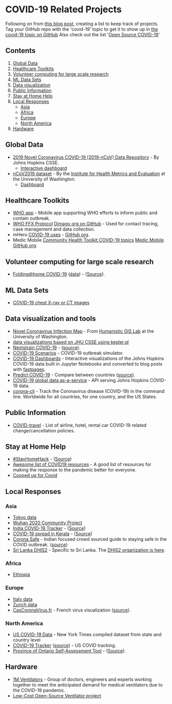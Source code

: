 <!--lint disable awesome-badge awesome-git-repo-age awesome-github-->

# COVID-19 Related Projects

Following on from [this blog post](https://github.blog/2020-03-23-open-collaboration-on-covid-19/), creating a list to keep track of projects. Tag your GitHub repo with the 'covid-19' topic to get it to show up in [the covid-19 topic on GitHub](https://github.com/topics/covid-19)  Also check out the list '[Open Source COVID-19](https://github.com/WeileiZeng/Open-Source-COVID-19)'

## Contents

1. [Global Data](#global-data)
2. [Healthcare Toolkits](#healthcare-toolkits)
3. [Volunteer computing for large scale research](#volunteer-computing-for-large-scale-research)
4. [ML Data Sets](#ml-data-sets)
5. [Data visualization](#data-visualization)
6. [Public Information](#public-information)
7. [Stay at Home Help](#stay-at-home-help)
8. [Local Responses](#local-responses)
   - [Asia](#asia)
   - [Africa](#africa)
   - [Europe](#europe)
   - [North America](#north-america)
9. [Hardware](#hardware)

## Global Data

- [2019 Novel Coronavirus COVID-19 (2019-nCoV) Data Repository](https://github.com/CSSEGISandData/COVID-19) - By Johns Hopkins CSSE.
  - [Interactive dashboard](https://www.arcgis.com/apps/opsdashboard/index.html#/bda7594740fd40299423467b48e9ecf6)
- [nCoV2019 dataset](https://github.com/beoutbreakprepared/nCoV2019) - By the [Institute for Health Metrics and Evaluation](http://www.healthdata.org/) at the University of Washington.
  - [Dashboard](https://healthmap.org/covid-19/)

## Healthcare Toolkits

- [WHO app](https://github.com/WorldHealthOrganization/app) - Mobile app supporting WHO efforts to inform public and contain outbreak.
- [WHO FFX Protocol](https://confluence.dimagi.com/display/commcarepublic/COVID-19+Template+App%3A+WHO+FFX+Protocol) [Dimago org on GitHub](https://github.com/dimagi) - Used for contact tracing, case management and data collection.
- mHero
[COVID-19 uses](https://www.mhero.org/news/three-early-digital-health-covid-19-response-success-stories) - [GitHub org](https://github.com/iHRIS).
- Medic Mobile
[Community Health Toolkit COVID-19 topics](https://forum.communityhealthtoolkit.org/c/covid-19/24) [Medic Mobile GitHub org](https://github.com/medic).

## Volunteer computing for large scale research

- [Folding@home COVID-19](https://foldingathome.org/2020/03/10/covid19-update/) ([data](https://github.com/FoldingAtHome/coronavirus)) - ([Source](https://github.com/FoldingAtHome)).

## ML Data Sets

- [COVID-19 chest X-ray or CT images](https://github.com/ieee8023/covid-chestxray-dataset)

## Data visualization and tools

- [Novel Coronavirus Infection Map](https://github.com/jakobzhao/virus) - From [Humanistic GIS Lab](https://hgis.uw.edu/) at the University of Washington.
- [data visualizations based on JHU CSSE using kepler.gl](https://github.com/ManuelB/covid-19-vis)
- [Nextstrain COVID-19](https://nextstrain.org/ncov) - ([source](https://github.com/nextstrain)).
- [COVID-19 Scenarios](https://neherlab.org/covid19/) - COVID-19 outbreak simulator.
- [COVID-19 Dashboards](https://covid19dashboards.com/) - Interactive visualizations of the Johns Hopkins COVID-19 data built in Jupyter Notebooks and converted to blog posts with [fastpages](https://fastpages.fast.ai/).
- [Predict COVID-19](https://predictcovid.com/) - Compare between countries ([source](https://github.com/lachlanjc/covid19)).
- [COVID-19 global data as-a-service](https://github.com/mathdroid/covid-19-api) - API serving Johns Hopkins COVID-19 data.
- [corona-cli](https://github.com/AhmadAwais/corona-cli) - Track the Coronavirus disease (COVID-19) in the command line. Worldwide for all countries, for one country, and the US States.


## Public Information

- [COVID-travel](https://github.com/peckjon/covid-travel) - List of airline, hotel, rental car COVID-19 related change/cancellation policies.

## Stay at Home Help

- [#StayHomeHack](https://stayhomehack.com/) - ([Source](https://github.com/stayhomehack/stayhomehack.com))
- [Awesome list of COVID19 resources](https://github.com/adamdriscoll/awesome-covid19-resources) - A good list of resources for making the response to the pandemic better for everyone.
- [Cooped up for Covid](https://github.com/LizzySoltis/CoopedUp4Covid19)

## Local Responses

### Asia

- [Tokyo data](https://github.com/tokyo-metropolitan-gov/covid19)
- [Wuhan 2020 Community Project](https://community.wuhan2020.org.cn/zh-cn/)
- [India COVID-19 Tracker](https://www.covid19india.org/) - ([Source](https://github.com/covid19india/covid19india-react))
- [COVID-19 spread in Kerala](https://covid19.gulan28.com/) - ([Source](https://github.com/gulan28/covid19-viz))
- [Corona Safe](https://coronasafe.in/) - Indian focused crowd sourced guide to staying safe in the COVID outbreak. ([source](https://github.com/coronasafe/))
- [Sri Lanka DHIS2](https://community.dhis2.org/t/dhis2-for-covid-19-surveillance-sri-lankan-use-case/38516) - Specific to Sri Lanka. The [DHIS2 organization is here](https://covid.dhis2.org/).

### Africa

-  [Ethiopia](https://github.com/Ethiopia-COVID19/community)

### Europe

- [Italy data](https://github.com/pcm-dpc/COVID-19)
- [Zurich data](https://github.com/openZH/covid_19)
- [CasCoronaVirus.fr](https://www.cascoronavirus.fr/) - French virus visualization ([source](https://github.com/souryvath/ng-covid-19)).

### North America

- [US COVID-19 Data](https://github.com/nytimes/covid-19-data) -  New York Times compiled dataset from state and country level
- [COVID-19 Tracker](https://covidtracking.com/) ([source](https://github.com/COVID19Tracking)) - US COVID tracking.
- [Province of Ontario Self-Assessment Tool](https://covid-19.ontario.ca/self-assessment/index.html#q0) - ([Source](https://github.com/ongov/covid-19-self-assessment)).

## Hardware

- [1M Ventilators](https://github.com/1M-Ventilators) - Group of doctors, engineers and experts working together to meet the anticipated demand for medical ventilators due to the COVID-19 pandemic.
- [Low-Cost Open-Source Ventilator project](https://github.com/jcl5m1/ventilator)
